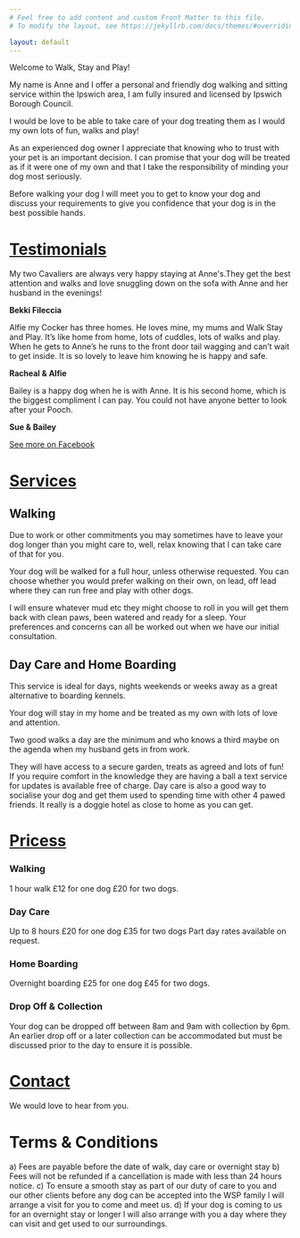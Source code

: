 ```yaml
---
# Feel free to add content and custom Front Matter to this file.
# To modify the layout, see https://jekyllrb.com/docs/themes/#overriding-theme-defaults

layout: default
---
```


Welcome to Walk, Stay and Play!

My name is Anne and I offer a personal and friendly dog walking and sitting service within the Ipswich area, I am fully insured and licensed by Ipswich Borough Council.

I would be love to be able to take care of your dog treating them as I would my own lots of fun, walks and play!

As an experienced dog owner I appreciate that knowing who to trust with your pet is an important decision. I can promise that your dog will be treated as if it were one of my own and that I take the responsibility of minding your dog most seriously.

Before walking your dog I will meet you to get to know your dog and discuss your requirements to give you confidence that your dog is in the best possible hands.

# [Testimonials](#testimonials)

My two Cavaliers are always very happy staying at Anne's.They get the best attention and walks and love snuggling down on the sofa with Anne and her husband in the evenings!

**Bekki Fileccia**

Alfie my Cocker has three homes. He loves mine, my mums and Walk Stay and Play. It’s like home from home, lots of cuddles, lots of walks and play. When he gets to Anne’s he runs to the front door tail wagging and can’t wait to get inside. It is so lovely to leave him knowing he is happy and safe.

**Racheal & Alfie**

Bailey is a happy dog when he is with Anne. It is his second home, which is the biggest compliment l can pay. You could not have anyone better to look after your Pooch.

**Sue & Bailey**

[See more on Facebook](https://facebook.com/dogwalkstayplay)

# [Services](#services)

## Walking
Due to work or other commitments you may sometimes have to leave your dog longer than you might care to, well, relax knowing that l can take care of that for you.

Your dog will be walked for a full hour, unless otherwise requested. You can choose whether you would prefer walking on their own, on lead, off lead where they can run free and play with other dogs.

I will ensure whatever mud etc they might choose to roll in you will get them back with clean paws, been watered and ready for a sleep.
Your preferences and concerns can all be worked out when we have our initial consultation.

## Day Care and Home Boarding
This service is ideal for days, nights weekends or weeks away as a great alternative to boarding kennels.

Your dog will stay in my home and be treated as my own with lots of love and attention.

Two good walks a day are the minimum and who knows a third maybe on the agenda when my husband gets in from work.

They will have access to a secure garden, treats as agreed and lots of fun! If you require comfort in the knowledge they are having a ball a text service for updates is available free of charge. Day care is also a good way to socialise your dog and get them used to spending time with other 4 pawed friends. It really is a doggie hotel as close to home as you can get.

# [Pricess](#prices)

### Walking
1 hour walk
£12 for one dog
£20 for two dogs.

### Day Care
Up to 8 hours
£20 for one dog
£35 for two dogs
Part day rates available on request.

### Home Boarding
Overnight boarding
£25 for one dog
£45 for two dogs.

### Drop Off & Collection
Your dog can be dropped off between 8am and 9am with collection by 6pm. An earlier drop off or a later collection can be accommodated but must be discussed prior to the day to ensure it is possible.

# [Contact](#contact)

We would love to hear from you.

# Terms & Conditions
a) Fees are payable before the date of walk, day care or overnight stay
b) Fees will not be refunded if a cancellation is made with less than 24 hours notice.
c) To ensure a smooth stay as part of our duty of care to you and our other clients before any dog can be accepted into the WSP family l will arrange a visit for you to come and meet us.
d) If your dog is coming to us for an overnight stay or longer l will also arrange with you a day where they can visit and get used to our surroundings.
